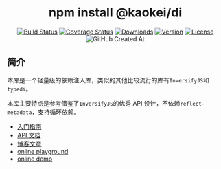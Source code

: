 <h1 align="center">npm install @kaokei/di</h1>
<div align="center">

[![Build Status](https://github.com/kaokei/di/actions/workflows/build.yml/badge.svg)](https://github.com/kaokei/di/actions/workflows/build.yml)
[![Coverage Status](https://coveralls.io/repos/github/kaokei/di/badge.svg?branch=main)](https://coveralls.io/github/kaokei/di?branch=main)
[![Downloads](https://img.shields.io/npm/dm/@kaokei/di.svg?sanitize=true)](https://npmcharts.com/compare/@kaokei/di?minimal=true)
[![Version](https://img.shields.io/npm/v/@kaokei/di.svg?sanitize=true)](https://www.npmjs.com/package/@kaokei/di)
[![License](https://img.shields.io/npm/l/@kaokei/di.svg?sanitize=true)](https://www.npmjs.com/package/@kaokei/di)
![GitHub Created At](https://img.shields.io/github/created-at/kaokei/di?style=social)

</div>

## 简介

本库是一个轻量级的依赖注入库，类似的其他比较流行的库有`InversifyJS`和`typedi`。

本库主要特点是参考借鉴了`InversifyJS`的优秀 API 设计，不依赖`reflect-metadata`，支持循环依赖。

- [入门指南](./docs/guide/README.md)
- [API 文档](./docs/api/README.md)
- [博客文章](./docs/note/01.什么是Token.md)
- [online playground](https://codesandbox.io/s/di-playground-zjnyv)
- [online demo](https://codesandbox.io/s/di-playground-zjnyv)
